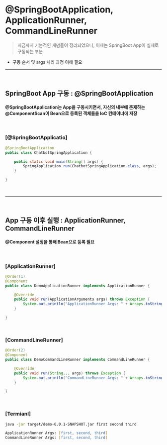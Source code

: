 # @SpringBootApplication, ApplicationRunner, CommandLineRunner
> 지금까지 기본적인 개념들이 정리되었으니, 이제는 SpringBoot App이 실제로 구동되는 부분
* 구동 순서 및 args 처리 과정 이해 필요

<hr>
<br>

## SpringBoot App 구동 : @SpringBootApplication
#### @SpringBootApplication는 App을 구동시키면서, 자신의 내부에 존재하는 @ComponentScan이 Bean으로 등록된 객체들을 IoC 컨테이너에 저장

<br>

### [@SpringBootApplicatio]
```java
@SpringBootApplication
public class ChatbotSpringApplication {

	public static void main(String[] args) {
		SpringApplication.run(ChatbotSpringApplication.class, args);
	}

}
```

<br>
<hr>
<br>

## App 구동 이후 실행 : ApplicationRunner, CommandLineRunner
#### @Component 설정을 통해 Bean으로 등록 필요

<br>

### [ApplicationRunner]
```java
@Order(1)
@Component
public class DemoApplicationRunner implements ApplicationRunner {

    @Override
    public void run(ApplicationArguments args) throws Exception {
        System.out.println("ApplicationRunner Args: " + Arrays.toString(args.getSourceArgs()));
    }

}
```

<br>

### [CommandLineRunner]
```java
@Order(2)
@Component
public class DemoCommandLineRunner implements CommandLineRunner {

    @Override
    public void run(String... args) throws Exception {
        System.out.println("CommandLineRunner Args: " + Arrays.toString(args));
    }

}
```

<br>

### [Termianl]
```zsh
java -jar target/demo-0.0.1-SNAPSHOT.jar first second third

ApplicationRunner Args: [first, second, third]
CommandLineRunner Args: [first, second, third]
```
